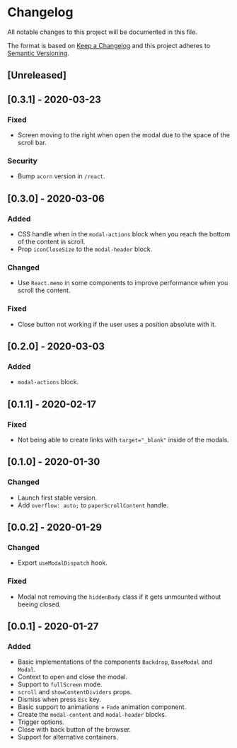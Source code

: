 # Changelog

All notable changes to this project will be documented in this file.

The format is based on [Keep a Changelog](http://keepachangelog.com/en/1.0.0/)
and this project adheres to [Semantic Versioning](http://semver.org/spec/v2.0.0.html).

## [Unreleased]

## [0.3.1] - 2020-03-23
### Fixed
- Screen moving to the right when open the modal due to the space of the scroll bar.

### Security
- Bump `acorn` version in `/react`.

## [0.3.0] - 2020-03-06
### Added
- CSS handle when in the `modal-actions` block when you reach the bottom of the content in scroll.
- Prop `iconCloseSize` to the `modal-header` block.

### Changed
- Use `React.memo` in some components to improve performance when you scroll the content.

### Fixed
- Close button not working if the user uses a position absolute with it.

## [0.2.0] - 2020-03-03
### Added
- `modal-actions` block.

## [0.1.1] - 2020-02-17
### Fixed
- Not being able to create links with `target="_blank"` inside of the modals.

## [0.1.0] - 2020-01-30
### Changed
- Launch first stable version.
- Add `overflow: auto;` to `paperScrollContent` handle.

## [0.0.2] - 2020-01-29
### Changed
- Export `useModalDispatch` hook.

### Fixed
- Modal not removing the `hiddenBody` class if it gets unmounted without beeing closed.

## [0.0.1] - 2020-01-27
### Added
- Basic implementations of the components `Backdrop`, `BaseModal` and `Modal`.
- Context to open and close the modal.
- Support to `fullScreen` mode.
- `scroll` and `showContentDividers` props.
- Dismiss when press `Esc` key.
- Basic support to animations + `Fade` animation component.
- Create the `modal-content` and `modal-header` blocks.
- Trigger options.
- Close with back button of the browser.
- Support for alternative containers.
